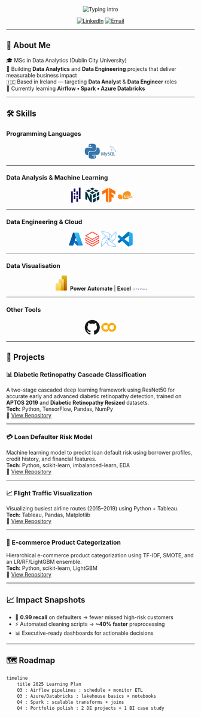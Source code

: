 <!-- Typing intro -->
<p align="center">
  <img src="https://readme-typing-svg.herokuapp.com?font=Inter&weight=700&size=24&duration=2500&pause=900&color=FFD580&center=true&vCenter=true&width=900&lines=%F0%9F%91%8B+Hi%2C+I'm+Atharva+Patil;Data+Analyst+%7C+Data+Engineer;Python+•+SQL+•+Power+BI+•+Azure" alt="Typing intro" />
</p>

<!-- Social links -->
<p align="center">
  <a href="https://www.linkedin.com/in/atharva-patil2/"><img alt="LinkedIn" src="https://img.shields.io/badge/LinkedIn-0A66C2?logo=linkedin&logoColor=white&style=for-the-badge"></a>
  <a href="mailto:atharva0186@gmail.com"><img alt="Email" src="https://img.shields.io/badge/Email-D14836?logo=gmail&logoColor=white&style=for-the-badge"></a>
</p>

---

## 📌 About Me
🎓 MSc in Data Analytics (Dublin City University)  
🧰 Building **Data Analytics** and **Data Engineering** projects that deliver measurable business impact  
🇮🇪 Based in Ireland — targeting **Data Analyst** & **Data Engineer** roles   
🧭 Currently learning **Airflow • Spark • Azure Databricks**

---

## 🛠 Skills

### Programming Languages
<p align="center">
  <img src="assets/icons/Python.svg" width="40" alt="Python"/>  
  <img src="assets/icons/SQL.svg" width="40" alt="SQL"/>  
</p>

---

### Data Analysis & Machine Learning
<p align="center">
  <img src="assets/icons/Pandas.svg" width="40" alt="Pandas"/>  
  <img src="assets/icons/Numpy.svg" width="40" alt="NumPy"/>  
  <img src="assets/icons/Tensorflow.svg" width="40" alt="TensorFlow"/>  
  <img src="assets/icons/Scikitlearn.svg" width="40" alt="Scikit-Learn"/>  
</p>

---

### Data Engineering & Cloud
<p align="center">
  <img src="assets/icons/Microsoft_Azure.svg" width="40" alt="Azure"/>  
  <img src="assets/icons/Databricks.svg" width="40" alt="Databricks"/>  
  <img src="assets/icons/Apacheairflow.svg" width="40" alt="Apache Airflow"/>  
  <img src="assets/icons/Visual_Studio_Code_1.35_icon.svg" width="40" alt="VS Code"/>  
</p>

---

### Data Visualisation
<p align="center">
  <img src="assets/icons/Power_BI.svg" width="40" alt="Power BI"/>  
  <b>Power Automate</b> | <b>Excel</b>  
  <img src="assets/icons/Tableau_Logo.png" width="40" alt="Tableau"/>  
</p>

---

### Other Tools
<p align="center">
  <img src="assets/icons/Github.svg" width="40" alt="GitHub"/>  
  <img src="assets/icons/Googlecolab.svg" width="40" alt="Google Colab"/>  
</p>

---

## 🚀 Projects

### 📊 Diabetic Retinopathy Cascade Classification
A two-stage cascaded deep learning framework using ResNet50 for accurate early and advanced diabetic retinopathy detection, trained on **APTOS 2019** and **Diabetic Retinopathy Resized** datasets.  
**Tech:** Python, TensorFlow, Pandas, NumPy  
🔗 [View Repository](https://github.com/AtharvaPatil-Data/Diabetic-Retinopathy-Cascade-Classification)

---

### 💳 Loan Defaulter Risk Model
Machine learning model to predict loan default risk using borrower profiles, credit history, and financial features.  
**Tech:** Python, scikit-learn, imbalanced-learn, EDA  
🔗 [View Repository](https://github.com/YOUR_USERNAME/loan-defaulter-risk-model)

---

### 📈 Flight Traffic Visualization
Visualizing busiest airline routes (2015–2019) using Python + Tableau.  
**Tech:** Tableau, Pandas, Matplotlib  
🔗 [View Repository](https://github.com/YOUR_USERNAME/Flight-Traffic-Visualization)

---

### 🛒 E-commerce Product Categorization
Hierarchical e-commerce product categorization using TF-IDF, SMOTE, and an LR/RF/LightGBM ensemble.  
**Tech:** Python, scikit-learn, LightGBM  
🔗 [View Repository](https://github.com/YOUR_USERNAME/Ecommerce-Product-Categorization)

---

## 📈 Impact Snapshots
- 📌 **0.99 recall** on defaulters → fewer missed high-risk customers  
- ⚡ Automated cleaning scripts → **~40% faster** preprocessing  
- 📊 Executive-ready dashboards for actionable decisions  

---

## 🗺 Roadmap
```mermaid
timeline
    title 2025 Learning Plan
    Q3 : Airflow pipelines : schedule + monitor ETL
    Q3 : Azure/Databricks : lakehouse basics + notebooks
    Q4 : Spark : scalable transforms + joins
    Q4 : Portfolio polish : 2 DE projects + 1 BI case study
